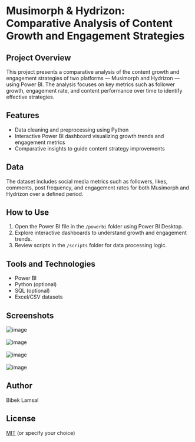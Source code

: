 # Musimorph & Hydrizon: Comparative Analysis of Content Growth and Engagement Strategies

## Project Overview
This project presents a comparative analysis of the content growth and engagement strategies of two platforms — Musimorph and Hydrizon — using Power BI. The analysis focuses on key metrics such as follower growth, engagement rate, and content performance over time to identify effective strategies.

## Features
- Data cleaning and preprocessing using Python
- Interactive Power BI dashboard visualizing growth trends and engagement metrics
- Comparative insights to guide content strategy improvements

## Data
The dataset includes social media metrics such as followers, likes, comments, post frequency, and engagement rates for both Musimorph and Hydrizon over a defined period.

## How to Use
1. Open the Power BI file in the `/powerbi` folder using Power BI Desktop.
2. Explore interactive dashboards to understand growth and engagement trends.
3. Review scripts in the `/scripts` folder for data processing logic.

## Tools and Technologies
- Power BI
- Python (optional)
- SQL (optional)
- Excel/CSV datasets

## Screenshots
![image](https://github.com/user-attachments/assets/81361dc1-77b5-4f50-b9a1-3518c47ff1f3)
<br>
<br>
![image](https://github.com/user-attachments/assets/d1222612-00bf-441f-9fa7-31e902999738)
<br>
<br>
![image](https://github.com/user-attachments/assets/159c1519-d754-4a09-a63a-772615034a4a)
<br>
<br>
![image](https://github.com/user-attachments/assets/87973ba9-f819-4a21-8efc-1217a7196715)

## Author
Bibek Lamsal

## License
[MIT](LICENSE) (or specify your choice)








